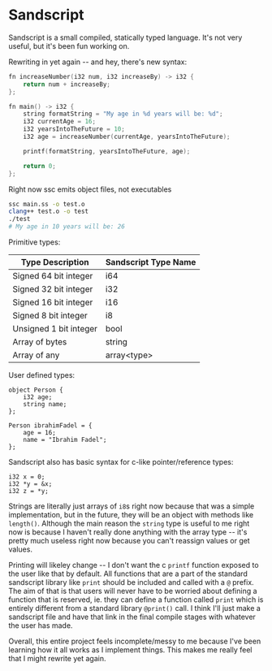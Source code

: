 # Sandscript

Sandscript is a small compiled, statically typed language. It's not very useful, but it's been fun working on.

Rewriting in yet again -- and hey, there's new syntax:

```cpp
fn increaseNumber(i32 num, i32 increaseBy) -> i32 {
    return num + increaseBy;
};

fn main() -> i32 {
    string formatString = "My age in %d years will be: %d";
    i32 currentAge = 16;
    i32 yearsIntoTheFuture = 10;
    i32 age = increaseNumber(currentAge, yearsIntoTheFuture);

    printf(formatString, yearsIntoTheFuture, age);

    return 0;
};
```
Right now ssc emits object files, not executables
```bash
ssc main.ss -o test.o
clang++ test.o -o test
./test
# My age in 10 years will be: 26
```

Primitive types:

| Type Description      | Sandscript Type Name |
|-----------------------|----------------------|
| Signed 64 bit integer | i64                  |
| Signed 32 bit integer | i32                  |
| Signed 16 bit integer | i16                  |
| Signed 8 bit integer  | i8                   |
| Unsigned 1 bit integer| bool                 |
| Array of bytes        | string               |
| Array of any          | array\<type>          |

User defined types:
```
object Person {
    i32 age;
    string name;
};

Person ibrahimFadel = {
    age = 16;
    name = "Ibrahim Fadel";
};
```

Sandscript also has basic syntax for c-like pointer/reference types:
```
i32 x = 0;
i32 *y = &x;
i32 z = *y;
```

Strings are literally just arrays of ```i8```s right now because that was a simple implementation, but in the future, they will be an object with methods like ```length()```. Although the main reason the ```string``` type is useful to me right now is because I haven't really done anything with the array type -- it's pretty much useless right now because you can't reassign values or get values.

Printing will likeley change -- I don't want the c ```printf``` function exposed to the user like that by default. All functions that are a part of the standard sandscript library like ```print``` should be included and called with a ```@``` prefix. The aim of that is that users will never have to be worried about defining a function that is reserved, ie. they can define a function called ```print``` which is entirely different from a standard library ```@print()``` call. I think I'll just make a sandscript file and have that link in the final compile stages with whatever the user has made.

Overall, this entire project feels incomplete/messy to me because I've been learning how it all works as I implement things. This makes me really feel that I might rewrite yet again.